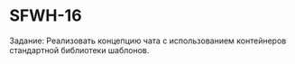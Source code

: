 # SFWH-16

Задание:  Реализовать концепцию чата с использованием контейнеров стандартной библиотеки шаблонов.
